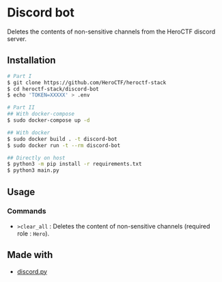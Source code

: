 # Discord bot

Deletes the contents of non-sensitive channels from the HeroCTF discord server.

## Installation

```bash
# Part I
$ git clone https://github.com/HeroCTF/heroctf-stack
$ cd heroctf-stack/discord-bot
$ echo 'TOKEN=XXXXX' > .env

# Part II
## With docker-compose
$ sudo docker-compose up -d

## With docker
$ sudo docker build . -t discord-bot
$ sudo docker run -t --rm discord-bot

## Directly on host
$ python3 -m pip install -r requirements.txt
$ python3 main.py
```

## Usage

### Commands

- `>clear_all` : Deletes the content of non-sensitive channels (required role : `Hero`).

## Made with

- [discord.py](https://discordpy.readthedocs.io/en/stable/)